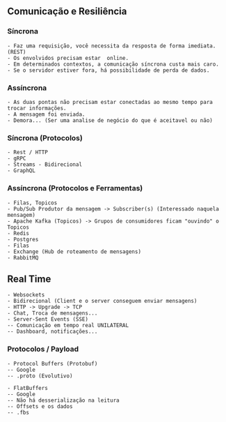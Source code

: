 ## Comunicação e Resiliência

### Síncrona
    - Faz uma requisição, você necessita da resposta de forma imediata.(REST)
    - Os envolvidos precisam estar  online.
    - Em determinados contextos, a comunicação síncrona custa mais caro.
    - Se o servidor estiver fora, há possibilidade de perda de dados.

### Assíncrona
    - As duas pontas não precisam estar conectadas ao mesmo tempo para trocar informações.
    - A mensagem foi enviada.
    - Demora... (Ser uma analise de negócio do que é aceitavel ou não)


### Síncrona (Protocolos)
    - Rest / HTTP
    - gRPC
    - Streams - Bidirecional
    - GraphQL

### Assíncrona (Protocolos e Ferramentas)
    - Filas, Topicos
    - Pub/Sub Produtor da mensagem -> Subscriber(s) (Interessado naquela mensagem)
    - Apache Kafka (Topicos) -> Grupos de consumidores ficam "ouvindo" o Topicos
    - Redis
    - Postgres
    - Filas
    - Exchange (Hub de roteamento de mensagens)
    - RabbitMQ

## Real Time
    - Websockets
    - Bidirecional (Client e o server conseguem enviar mensagens)
    - HTTP -> Upgrade -> TCP
    - Chat, Troca de mensagens...
    - Server-Sent Events (SSE)
    -- Comunicação em tempo real UNILATERAL
    -- Dashboard, notificações...

### Protocolos / Payload
    - Protocol Buffers (Protobuf)
    -- Google
    -- .proto (Evolutivo)

    - FlatBuffers
    -- Google
    -- Não há desserialização na leitura
    -- Offsets e os dados
    -- .fbs
